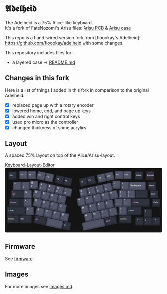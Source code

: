 # 𝕬𝖉𝖊𝖑𝖍𝖊𝖎𝖉

The Adelheid is a 75% Alice-like keyboard.  
It's a fork of FateNozomi's Arisu files: [Arisu PCB](https://github.com/FateNozomi/arisu-pcb) &amp; [Arisu case](https://github.com/FateNozomi/arisu-case)

This repo is a hand-wired version fork from [floookay's Adelheid]: https://github.com/floookay/adelheid with some changes.


This repository includes files for:

- a layered case &rarr; [README.md](./case/README.md)

## Changes in this fork

Here is a list of things I added in this fork in comparison to the original Adelheid:

- [x] replaced page up with a rotary encoder
- [x] lowered home, end, and page up keys
- [x] added win and right control keys
- [x] used pro micro as the controller
- [x] changed thickness of some acrylics

## Layout

A spaced 75% layout on top of the Alice/Arisu-layout.

[Keyboard-Layout-Editor](http://www.keyboard-layout-editor.com/#/gists/3d5f924367b3b31ac1beb2d660264759)
![layout](./firmware/layout.png) 

## Firmware

See [firmware](https://github.com/millaizha/adelheid-hand-wire/tree/master/firmware)

## Images

For more images see [images.md](./IMAGES.md).

